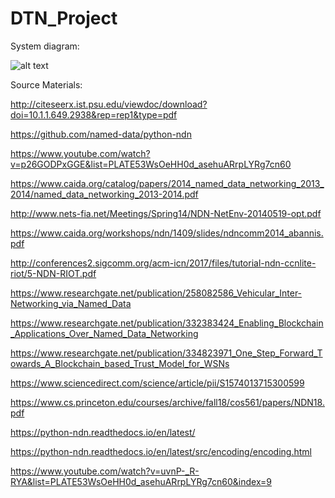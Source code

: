 # DTN_Project


System diagram:

![alt text](https://github.com/PoshSylvester/DTN_Project/blob/master/System-Diagram.png)


Source Materials:

http://citeseerx.ist.psu.edu/viewdoc/download?doi=10.1.1.649.2938&rep=rep1&type=pdf

https://github.com/named-data/python-ndn

https://www.youtube.com/watch?v=p26GODPxGGE&list=PLATE53WsOeHH0d_asehuARrpLYRg7cn60

https://www.caida.org/catalog/papers/2014_named_data_networking_2013_2014/named_data_networking_2013-2014.pdf

http://www.nets-fia.net/Meetings/Spring14/NDN-NetEnv-20140519-opt.pdf

https://www.caida.org/workshops/ndn/1409/slides/ndncomm2014_abannis.pdf

http://conferences2.sigcomm.org/acm-icn/2017/files/tutorial-ndn-ccnlite-riot/5-NDN-RIOT.pdf

https://www.researchgate.net/publication/258082586_Vehicular_Inter-Networking_via_Named_Data

https://www.researchgate.net/publication/332383424_Enabling_Blockchain_Applications_Over_Named_Data_Networking

https://www.researchgate.net/publication/334823971_One_Step_Forward_Towards_A_Blockchain_based_Trust_Model_for_WSNs

https://www.sciencedirect.com/science/article/pii/S1574013715300599

https://www.cs.princeton.edu/courses/archive/fall18/cos561/papers/NDN18.pdf

https://python-ndn.readthedocs.io/en/latest/

https://python-ndn.readthedocs.io/en/latest/src/encoding/encoding.html

https://www.youtube.com/watch?v=uvnP-_R-RYA&list=PLATE53WsOeHH0d_asehuARrpLYRg7cn60&index=9
